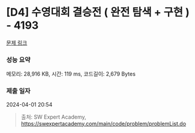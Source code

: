 # [D4] 수영대회 결승전 ( 완전 탐색 + 구현 ) - 4193 

[문제 링크](https://swexpertacademy.com/main/code/problem/problemDetail.do?contestProbId=AWKaG6_6AGQDFARV) 

### 성능 요약

메모리: 28,916 KB, 시간: 119 ms, 코드길이: 2,679 Bytes

### 제출 일자

2024-04-01 20:54



> 출처: SW Expert Academy, https://swexpertacademy.com/main/code/problem/problemList.do